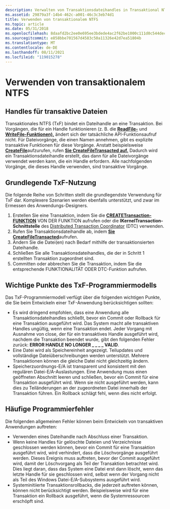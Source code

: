```yaml
---
description: Verwalten von Transaktionsdateihandles in Transaktional NTFS.
ms.assetid: 29879a3f-14b4-462c-a001-46c3c3eb74d1
title: Verwenden von transaktionalem NTFS
ms.topic: article
ms.date: 05/31/2018
ms.openlocfilehash: 8daafd2bc2ee0e695ee3bdede4ac2f62be1000c111d0c544dec877c357f42629
ms.sourcegitcommit: e858bbe701567d4583c50a11326e42d7ea51804b
ms.translationtype: MT
ms.contentlocale: de-DE
ms.lasthandoff: 08/11/2021
ms.locfileid: "119015278"
---
```

# <a name="how-to-use-transactional-ntfs"></a>Verwenden von transaktionalem NTFS

## <a name="transacted-file-handles"></a>Handles für transaktive Dateien

Transaktionales NTFS (TxF) bindet ein Dateihandle an eine Transaktion. Bei Vorgängen, die für ein Handle funktionieren (z. B. die [**ReadFile-**](/windows/desktop/api/FileAPI/nf-fileapi-readfile) und [**WriteFile-Funktionen),**](/windows/desktop/api/FileAPI/nf-fileapi-writefile) ändert sich der tatsächliche API-Funktionsaufruf nicht. Für Dateivorgänge, die einen Namen annehmen, gibt es explizite transaktive Funktionen für diese Vorgänge. Anstatt beispielsweise [**CreateFile**](/windows/desktop/api/FileAPI/nf-fileapi-createfilea)aufzurufen, rufen [**Sie CreateFileTransacted auf.**](/windows/desktop/api/WinBase/nf-winbase-createfiletransacteda) Dadurch wird ein Transaktionsdateihandle erstellt, das dann für alle Dateivorgänge verwendet werden kann, die ein Handle erfordern. Alle nachfolgenden Vorgänge, die dieses Handle verwenden, sind transaktive Vorgänge.

## <a name="basic-txf-usage"></a>Grundlegende TxF-Nutzung

Die folgende Reihe von Schritten stellt die grundlegendste Verwendung für TxF dar. Komplexere Szenarien werden ebenfalls unterstützt, und zwar im Ermessen des Anwendungs-Designers.

1.  Erstellen Sie eine Transaktion, indem Sie die [**CREATETransaction-FUNKTION**](/windows/desktop/api/ktmw32/nf-ktmw32-createtransaction) VON DER FUNKTION aufrufen oder die **IKernelTransaction-Schnittstelle** des [Distributed Transaction Coordinator](/previous-versions/windows/desktop/mscs/distributed-transaction-coordinator) (DTC) verwenden.
2.  Rufen Sie Transaktionsdateihandle ab, indem [**Sie CreateFileTransacted**](/windows/desktop/api/WinBase/nf-winbase-createfiletransacteda)aufrufen.
3.  Ändern Sie die Datei(en) nach Bedarf mithilfe der transaktionsierten Dateihandle.
4.  Schließen Sie alle Transaktionsdateihandles, die der in Schritt 1 erstellten Transaktion zugeordnet sind.
5.  Committen oder abbrechen Sie die Transaktion, indem Sie die entsprechende FUNKTIONALITÄT ODER DTC-Funktion aufrufen.

## <a name="key-points-of-the-txf-programming-model"></a>Wichtige Punkte des TxF-Programmiermodells

Das TxF-Programmiermodell verfügt über die folgenden wichtigen Punkte, die Sie beim Entwickeln einer TxF-Anwendung berücksichtigen sollten:

-   Es wird dringend empfohlen, dass eine Anwendung alle Transaktionsdateihandles schließt, bevor ein Commit oder Rollback für eine Transaktion ausgeführt wird. Das System macht alle transaktiven Handles ungültig, wenn eine Transaktion endet. Jeder Vorgang mit Ausnahme von close, der für ein transaktives Handle ausgeführt wird, nachdem die Transaktion beendet wurde, gibt den folgenden Fehler zurück: **ERROR HANDLE NO LONGER \_ \_ \_ \_ VALID**.
-   Eine Datei wird als Speichereinheit angezeigt. Teilupdates und vollständige Dateiüberschreibungen werden unterstützt. Mehrere Transaktionen können die gleiche Datei nicht gleichzeitig ändern.
-   Speicherzuordnungs-E/A ist transparent und konsistent mit den regulären Datei-E/A-Auslastungen. Eine Anwendung muss einen geöffneten Abschnitt leeren und schließen, bevor ein Commit für eine Transaktion ausgeführt wird. Wenn sie nicht ausgeführt werden, kann dies zu Teiländerungen an der zugeordneten Datei innerhalb der Transaktion führen. Ein Rollback schlägt fehl, wenn dies nicht erfolgt.

## <a name="common-programming-errors"></a>Häufige Programmierfehler

Die folgenden allgemeinen Fehler können beim Entwickeln von transaktiven Anwendungen auftreten:

-   Verwenden eines Dateihandle nach Abschluss einer Transaktion.
-   Wenn keine Handles für gelöschte Dateien und Verzeichnisse geschlossen werden können, bevor ein Commit für eine Transaktion ausgeführt wird, wird verhindert, dass die Löschvorgänge ausgeführt werden. Dieses Ereignis muss auftreten, bevor der Commit ausgeführt wird, damit der Löschvorgang als Teil der Transaktion betrachtet wird. Dies liegt daran, dass das System eine Datei erst dann löscht, wenn das letzte Handle für sie geschlossen wird, selbst wenn der Vorgang nicht als Teil des Windows Datei-E/A-Subsystems ausgeführt wird.
-   Systeminitiierte Transaktionsrollbacks, die jederzeit auftreten können, können nicht berücksichtigt werden. Beispielsweise wird für eine Transaktion ein Rollback ausgeführt, wenn die Systemressourcen erschöpft sind.

 

 
